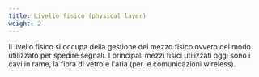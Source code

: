 ```yaml
---
title: Livello fisico (physical layer)
weight: 2
---
```


Il livello fisico si occupa della gestione del mezzo fisico ovvero del modo
utilizzato per spedire segnali. I principali mezzi fisici utilizzati oggi sono
i cavi in rame, la fibra di vetro e l'aria (per le comunicazioni wireless).

